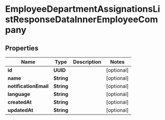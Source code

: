 

# EmployeeDepartmentAssignationsListResponseDataInnerEmployeeCompany


## Properties

| Name | Type | Description | Notes |
|------------ | ------------- | ------------- | -------------|
|**id** | **UUID** |  |  [optional] |
|**name** | **String** |  |  [optional] |
|**notificationEmail** | **String** |  |  [optional] |
|**language** | **String** |  |  [optional] |
|**createdAt** | **String** |  |  [optional] |
|**updatedAt** | **String** |  |  [optional] |



